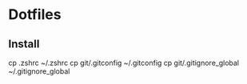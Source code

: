 # Dotfiles

## Install

cp .zshrc ~/.zshrc
cp git/.gitconfig ~/.gitconfig
cp git/.gitignore_global ~/.gitignore_global
